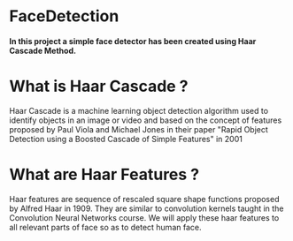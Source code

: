 # FaceDetection
#### In this project a simple face detector has been created using Haar Cascade Method.

# What is Haar Cascade ?
Haar Cascade is a machine learning object detection algorithm used to identify objects in an image or video and 
based on the concept of features proposed by Paul Viola and Michael Jones in their paper "Rapid Object Detection using a Boosted Cascade of Simple Features" in 2001

# What are Haar Features ?
Haar features are sequence of rescaled square shape functions proposed by Alfred Haar in 1909. They are similar to convolution kernels 
taught in the Convolution Neural Networks course. We will apply these haar features to all relevant parts of face so as to detect human face.
